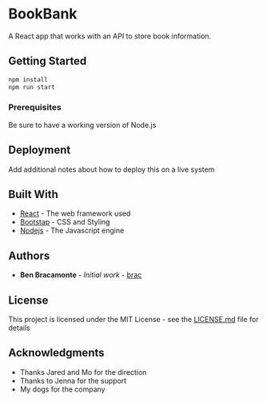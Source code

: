 # BookBank

A React app that works with an API to store book information.

## Getting Started

```bash
npm install
npm run start
```

### Prerequisites

Be sure to have a working version of Node.js

## Deployment

Add additional notes about how to deploy this on a live system

## Built With

* [React](https://reactjs.org/) - The web framework used
* [Bootstap](https://getbootstrap.com/) - CSS and Styling
* [Nodejs](https://nodejs.org/en/) - The Javascript engine

## Authors

* **Ben Bracamonte** - *Initial work* - [brac](https://github.com/brac)

## License

This project is licensed under the MIT License - see the [LICENSE.md](LICENSE.md) file for details

## Acknowledgments

* Thanks Jared and Mo for the direction
* Thanks to Jenna for the support
* My dogs for the company
